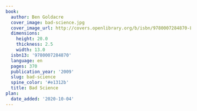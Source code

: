 ```yaml
---
book:
  author: Ben Goldacre
  cover_image: bad-science.jpg
  cover_image_url: http://covers.openlibrary.org/b/isbn/9780007284870-L.jpg
  dimensions:
    height: 20.0
    thickness: 2.5
    width: 13.0
  isbn13: '9780007284870'
  language: en
  pages: 370
  publication_year: '2009'
  slug: bad-science
  spine_color: '#e1312b'
  title: Bad Science
plan:
  date_added: '2020-10-04'
---
```

